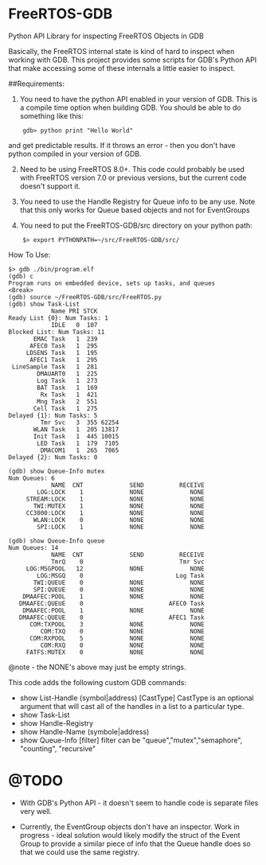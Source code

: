 FreeRTOS-GDB
============

Python API Library for inspecting FreeRTOS Objects in GDB

Basically, the FreeRTOS internal state is kind of hard to inspect
when working with GDB. This project provides some scripts for GDB's
Python API that make accessing some of these internals a little easier
to inspect.

##Requirements:

1. You need to have the python API enabled in your version of GDB. This is a
   compile time option when building GDB. You should be able to do something
   like this:

```
	gdb> python print "Hello World" 
```

and get predictable results. If it throws an error - then you don't have
python compiled in your version of GDB.

2. Need to be using FreeRTOS 8.0+. This code could probably be used with FreeRTOS
   version 7.0 or previous versions, but the current code doesn't support it.

3. You need to use the Handle Registry for Queue info to be any use.
   Note that this only works for Queue based objects and not
   for EventGroups

4. You need to put the FreeRTOS-GDB/src directory on your python path:

```
	$> export PYTHONPATH=~/src/FreeRTOS-GDB/src/
```

How To Use:

```
$> gdb ./bin/program.elf 
(gdb) c 
Program runs on embedded device, sets up tasks, and queues 
<Break>
(gdb) source ~/FreeRTOS-GDB/src/FreeRTOS.py 
(gdb) show Task-List
            Name PRI STCK
Ready List {0}: Num Tasks: 1
            IDLE   0  107
Blocked List: Num Tasks: 11
       EMAC Task   1  239
      AFEC0 Task   1  295
     LDSENS Task   1  195
      AFEC1 Task   1  295
 LineSample Task   1  281
        DMAUART0   1  225
        Log Task   1  273
        BAT Task   1  169
         Rx Task   1  421
        Mng Task   2  551
       Cell Task   1  275
Delayed {1}: Num Tasks: 5
         Tmr Svc   3  355 62254
       WLAN Task   1  205 13817
       Init Task   1  445 10015
        LED Task   1  179  7105
         DMACOM1   1  265  7065
Delayed {2}: Num Tasks: 0

(gdb) show Queue-Info mutex
Num Queues: 6
            NAME  CNT             SEND          RECEIVE
        LOG:LOCK    1             NONE             NONE
     STREAM:LOCK    1             NONE             NONE
       TWI:MUTEX    1             NONE             NONE
     CC3000:LOCK    1             NONE             NONE
       WLAN:LOCK    0             NONE             NONE
        SPI:LOCK    1             NONE             NONE

(gdb) show Queue-Info queue
Num Queues: 14
            NAME  CNT             SEND          RECEIVE
            TmrQ    0                           Tmr Svc
     LOG:MSGPOOL   12             NONE             NONE
        LOG:MSGQ    0                          Log Task
       TWI:QUEUE    0             NONE             NONE
       SPI:QUEUE    0             NONE             NONE
    DMAAFEC:POOL    1             NONE             NONE
   DMAAFEC:QUEUE    0                        AFEC0 Task
    DMAAFEC:POOL    1             NONE             NONE
   DMAAFEC:QUEUE    0                        AFEC1 Task
      COM:TXPOOL    3             NONE             NONE
         COM:TXQ    0             NONE             NONE
      COM:RXPOOL    5             NONE             NONE
         COM:RXQ    0             NONE             NONE
     FATFS:MUTEX    0             NONE             NONE

```

@note - the NONE's above may just be empty strings.

This code adds the following custom GDB commands:

* show List-Handle (symbol|address) [CastType]
  CastType is an optional argument that will cast all of the
  handles in a list to a particular type.
* show Task-List
* show Handle-Registry
* show Handle-Name  (symbole|address)
* show Queue-Info [filter]
  filter can be "queue","mutex","semaphore", "counting", "recursive"

@TODO
=====

* With GDB's Python API - it doesn't seem to handle code is separate
  files very well.

* Currently, the EventGroup objects don't have an inspector.
  Work in progress - ideal solution would likely modify the struct
  of the Event Group to provide a similar piece of info that the
  Queue handle does so that we could use the same registry.
